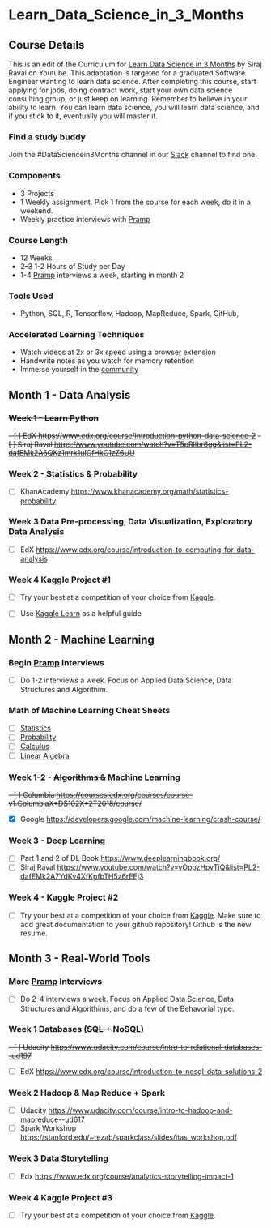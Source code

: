 # Learn_Data_Science_in_3_Months

## Course Details

This is an edit of the Curriculum for [Learn Data Science in 3 Months](https://youtu.be/9rDhY1P3YLA) by Siraj Raval on Youtube. This adaptation is targeted for a graduated Software Engineer wanting to learn data science. After completing this course, start applying for jobs, doing contract work, start your own data science consulting group, or just keep on learning. Remember to believe in your ability to learn. You can learn data science, you will learn data science, and if you stick to it, eventually you will master it. 

### Find a study buddy
Join the #DataSciencein3Months channel in our [Slack](http://wizards.herokuapp.com) channel to find one. 

### Components
- 3 Projects 
- 1 Weekly assignment. Pick 1 from the course for each week, do it in a weekend.
- Weekly practice interviews with [Pramp](https://www.pramp.com/)

### Course Length
- 12 Weeks
- ~~2-3~~ 1-2 Hours of Study per Day
- 1-4 [Pramp](https://www.pramp.com/) interviews a week, starting in month 2

### Tools Used
- Python, SQL, R, Tensorflow, Hadoop, MapReduce, Spark, GitHub, 

### Accelerated Learning Techniques
- Watch videos at 2x or 3x speed using a browser extension
- Handwrite notes as you watch for memory retention
- Immerse yourself in the [community](https://medium.com/@exastax/top-20-data-science-blogs-and-websites-for-data-scientists-d88b7d99740)

## Month 1 - Data Analysis

### ~~Week 1 - Learn Python~~
~~- [ ] EdX https://www.edx.org/course/introduction-python-data-science-2~~
~~- [ ] Siraj Raval https://www.youtube.com/watch?v=T5pRlIbr6gg&list=PL2-dafEMk2A6QKz1mrk1uIGfHkC1zZ6UU~~

### Week 2 - Statistics & Probability
- [ ] KhanAcademy https://www.khanacademy.org/math/statistics-probability

### Week 3 Data Pre-processing, Data Visualization, Exploratory Data Analysis
- [ ] EdX https://www.edx.org/course/introduction-to-computing-for-data-analysis

### Week 4 Kaggle Project #1
- [ ] Try your best at a competition of your choice from [Kaggle](https://www.kaggle.com/competitions).
- [ ] Use [Kaggle Learn](https://www.kaggle.com/learn/overview) as a helpful guide


## Month 2 - Machine Learning

### Begin [Pramp](https://www.pramp.com/) Interviews
- [ ] Do 1-2 interviews a week. Focus on Applied Data Science, Data Structures and Algorithim.

### Math of Machine Learning Cheat Sheets
- [ ] [Statistics](http://web.mit.edu/~csvoss/Public/usabo/stats_handout.pdf)
- [ ] [Probability](https://static1.squarespace.com/static/54bf3241e4b0f0d81bf7ff36/t/55e9494fe4b011aed10e48e5/1441352015658/probability_cheatsheet.pdf)
- [ ] [Calculus](http://tutorial.math.lamar.edu/pdf/Calculus_Cheat_Sheet_All.pdf)
- [ ] [Linear Algebra](https://www.souravsengupta.com/cds2016/lectures/Savov_Notes.pdf)

### Week 1-2 - ~~Algorithms &~~ Machine Learning
~~- [ ] Columbia https://courses.edx.org/courses/course-v1:ColumbiaX+DS102X+2T2018/course/~~
- [x] Google https://developers.google.com/machine-learning/crash-course/

### Week 3 - Deep Learning
- [ ] Part 1 and 2 of DL Book https://www.deeplearningbook.org/ 
- [ ] Siraj Raval https://www.youtube.com/watch?v=vOppzHpvTiQ&list=PL2-dafEMk2A7YdKv4XfKpfbTH5z6rEEj3 

### Week 4 - Kaggle Project #2 
- [ ] Try your best at a competition of your choice from [Kaggle](https://www.kaggle.com/competitions). Make sure to add great documentation to your github repository! Github is the new resume. 

## Month 3 - Real-World Tools

### More [Pramp](https://www.pramp.com/) Interviews
- [ ] Do 2-4 interviews a week. Focus on Applied Data Science, Data Structures and Algorithims, and do a few of the Behavorial type.

### Week 1 Databases (~~SQL +~~ NoSQL)
~~- [ ] Udacity https://www.udacity.com/course/intro-to-relational-databases--ud197~~
- [ ] EdX https://www.edx.org/course/introduction-to-nosql-data-solutions-2

### Week 2 Hadoop & Map Reduce + Spark
- [ ] Udacity https://www.udacity.com/course/intro-to-hadoop-and-mapreduce--ud617
- [ ] Spark Workshop https://stanford.edu/~rezab/sparkclass/slides/itas_workshop.pdf 

### Week 3 Data Storytelling
- [ ] Edx https://www.edx.org/course/analytics-storytelling-impact-1

### Week 4 Kaggle Project #3
- [ ] Try your best at a competition of your choice from [Kaggle](https://www.kaggle.com/competitions).
